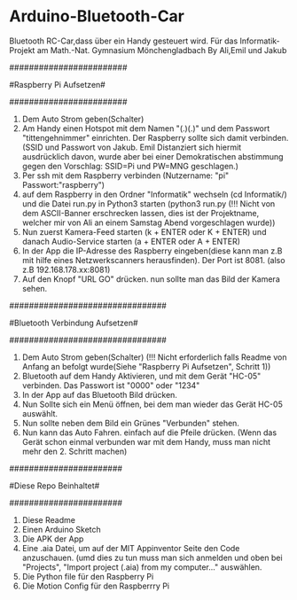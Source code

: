 # Arduino-Bluetooth-Car
Bluetooth RC-Car,dass über ein Handy gesteuert wird. Für das Informatik-Projekt am Math.-Nat. Gymnasium Mönchengladbach
By Ali,Emil und Jakub

########################

#Raspberry Pi Aufsetzen#

########################
1. Dem Auto Strom geben(Schalter)
2. Am Handy einen Hotspot mit dem Namen "(.)(.)" und dem Passwort "tittengehnimmer" einrichten. Der Raspberry sollte sich damit verbinden.
(SSID und Passwort von Jakub. Emil Distanziert sich hiermit ausdrücklich davon, wurde aber bei einer Demokratischen abstimmung gegen den Vorschlag: SSID=Pi und PW=MNG geschlagen.)
3. Per ssh mit dem Raspberry verbinden (Nutzername: "pi" Passwort:"raspberry")
4. auf dem Raspberry in den Ordner "Informatik" wechseln (cd Informatik/) und die Datei run.py in Python3 starten (python3 run.py (!!! Nicht von dem ASCII-Banner erschrecken lassen, dies ist der Projektname, welcher mir von Ali an einem Samstag Abend vorgeschlagen wurde))
5. Nun zuerst Kamera-Feed starten (k + ENTER oder K + ENTER) und danach Audio-Service starten (a + ENTER oder A + ENTER)
6. In der App die IP-Adresse des Raspberry eingeben(diese kann man z.B mit hilfe eines Netzwerkscanners herausfinden). Der Port ist 8081. (also z.B 192.168.178.xx:8081)
7. Auf den Knopf "URL GO" drücken. nun sollte man das Bild der Kamera sehen.

################################

#Bluetooth Verbindung Aufsetzen#

################################

1. Dem Auto Strom geben(Schalter) (!!! Nicht erforderlich falls Readme von Anfang an befolgt wurde(Siehe "Raspberry Pi Aufsetzen", Schritt 1))
2. Bluetooth auf dem Handy Aktivieren, und mit dem Gerät "HC-05" verbinden. Das Passwort ist "0000" oder "1234"
3. In der App auf das Bluetooth Bild drücken.
4. Nun Sollte sich ein Menü öffnen, bei dem man wieder das Gerät HC-05 auswählt.
5. Nun sollte neben dem Bild ein Grünes "Verbunden" stehen.
6. Nun kann das Auto Fahren. einfach auf die Pfeile drücken.
(Wenn das Gerät schon einmal verbunden war mit dem Handy, muss man nicht mehr den 2. Schritt machen)

#######################

#Diese Repo Beinhaltet#

#######################

1. Diese Readme
2. Einen Arduino Sketch
3. Die APK der App
4. Eine .aia Datei, um auf der MIT Appinventor Seite den Code anzuschauen. (umd dies zu tun muss man sich anmelden und oben bei "Projects", "Import project (.aia) from my computer..." auswählen.
5. Die Python file für den Raspberry Pi
6. Die Motion Config für den Raspberrry Pi
